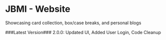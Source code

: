 # JBMI - Website
Showcasing card collection, box/case breaks, and personal blogs

###Latest Version###
2.0.0: Updated UI, Added User Login, Code Cleanup
